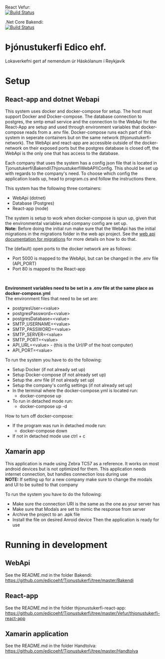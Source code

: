 React Vefur:  
[![Build Status](https://dev.azure.com/edicoehf/Tjonustukerfi/_apis/build/status/React%20Vefur%20Pipeline?branchName=master)](https://dev.azure.com/edicoehf/Tjonustukerfi/_build/latest?definitionId=8&branchName=master)

.Net Core Bakendi:  
[![Build Status](https://dev.azure.com/edicoehf/Tjonustukerfi/_apis/build/status/.Net%20Bakendi%20Pipeline?branchName=master)](https://dev.azure.com/edicoehf/Tjonustukerfi/_build/latest?definitionId=7&branchName=master)
# Þjónustukerfi Edico ehf.
Lokaverkefni gert af nemendum úr Háskólanum í Reykjavík

# Setup
## React-app and dotnet Webapi
This system uses docker and docker-compose for setup. The host must support Docker and Docker-compose. The database connection to postgres, the smtp email service and the connection to the WebApi for the React-App are setup and used through environment variables that docker-compose reads from a .env file. Docker-compose runs each part of this system in seperate containers but on the same network (thjonustukerfi-network). The WebApi and react-app are accessible outside of the docker-network on their exposed ports but the postgres database is closed off, the WebApi is the only one that has access to the database. <br />

Each company that uses the system has a config json file that is located in Tjonustukerfi\Bakendi\ThjonustukerfiWebAPI\Config. This should be set up with regards to the company's need. To choose which config the application loads up, head to program.cs and follow the instructions there.

This system has the following three containers:
* WebApi (dotnet)
* Database (Postgres)
* React-app (node)

The system is setup to work when docker-compose is spun up, given that the environmental variables and company config are set up. <br />
**Note:** Before doing the initial run make sure that the WebApi has the initial migrations in the migrations folder in the web api project. See the [web api documentation for migrations](https://github.com/edicoehf/Tjonustukerfi/tree/master/Bakendi#migrations-adding-new-tables-or-updating-old-ones) for more details on how to do that. <br />

The (default) open ports to the docker network are as follows:
* Port 5000 is mapped to the WebApi, but can be changed in the .env file (API_PORT)
* Port 80 is mapped to the React-app
<br />

**Environment variables need to be set in a .env file at the same place as docker-compose.yml** <br />
The environment files that need to be set are:<br />
* postgresUser=&#60;value&#62;
* postgresPassword=&#60;value&#62;
* postgresDatabase=&#60;value&#62;
* SMTP_USERNAME=&#60;value&#62;
* SMTP_PASSWORD=&#60;value&#62;
* SMTP_SERVER=&#60;value&#62;
* SMTP_PORT=&#60;value&#62;
* API_URL=&#60;value&#62; - (this is the Url/IP of the host computer)
* API_PORT=&#60;value&#62;

To run the system you have to do the following:
* Setup Docker (if not already set up)
* Setup Docker-compose (if not already set up)
* Setup the .env file (if not already set up)
* Setup the company's config settings (if not already set up)
* In the terminal where the docker-compose.yml is located run:
    * docker-compose up
* To run in detached mode run:
    * docker-compose up -d

How to turn off docker-compose:
* If the program was run in detached mode run:
    * docker-compose down
* If not in detached mode use ctrl + c

## Xamarin app
This application is made using Zebra TC57 as a reference. It works on most android devices but is not optimized for them.
This application needs internet connection, but handles connection loss during use<br/>
**NOTE:** If setting up for a new company make sure to change the modals and UI to be suited to that company<br/>

To run the system you have to do the following:
* Make sure the connection URI is the same as the one as your server has
* Make sure that Modals are set to mimic the response from server
* Archive the project to an .apk file
* Install the file on desired Anroid device
Then the application is ready for use

# Running in development
## WebApi
See the README.md in the folder Bakendi: <br />
https://github.com/edicoehf/Tjonustukerfi/tree/master/Bakendi

## React-app
See the README.md in the folder thjonustukerfi-react-app: <br />
https://github.com/edicoehf/Tjonustukerfi/tree/master/Vefur/thjonustukerfi-react-app

## Xamarin application
See the README.md in the folder Handtolva: <br />
https://github.com/edicoehf/Tjonustukerfi/tree/master/Handtolva
